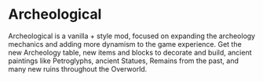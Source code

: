 # Archeological

Archeological is a vanilla + style mod, focused on expanding the archeology mechanics and adding more dynamism to the game experience. Get the new Archeology table, new items and blocks to decorate and build, ancient paintings like Petroglyphs, ancient Statues, Remains from the past, and many new ruins throughout the Overworld.
